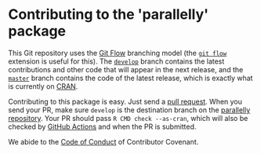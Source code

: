 
# Contributing to the 'parallelly' package

This Git repository uses the [Git Flow](https://nvie.com/posts/a-successful-git-branching-model/) branching model (the [`git flow`](https://github.com/petervanderdoes/gitflow-avh) extension is useful for this).  The [`develop`](https://github.com/HenrikBengtsson/parallelly/tree/develop) branch contains the latest contributions and other code that will appear in the next release, and the [`master`](https://github.com/HenrikBengtsson/parallelly) branch contains the code of the latest release, which is exactly what is currently on [CRAN](https://cran.r-project.org/package=parallelly).

Contributing to this package is easy.  Just send a [pull request](https://help.github.com/articles/using-pull-requests/).  When you send your PR, make sure `develop` is the destination branch on the [parallelly repository](https://github.com/HenrikBengtsson/parallelly).  Your PR should pass `R CMD check --as-cran`, which will also be checked by  <a href="https://github.com/HenrikBengtsson/parallelly/actions?query=workflow%3AR-CMD-check">GitHub Actions</a> and  when the PR is submitted.

We abide to the [Code of Conduct](https://www.contributor-covenant.org/version/2/0/code_of_conduct/) of Contributor Covenant.
